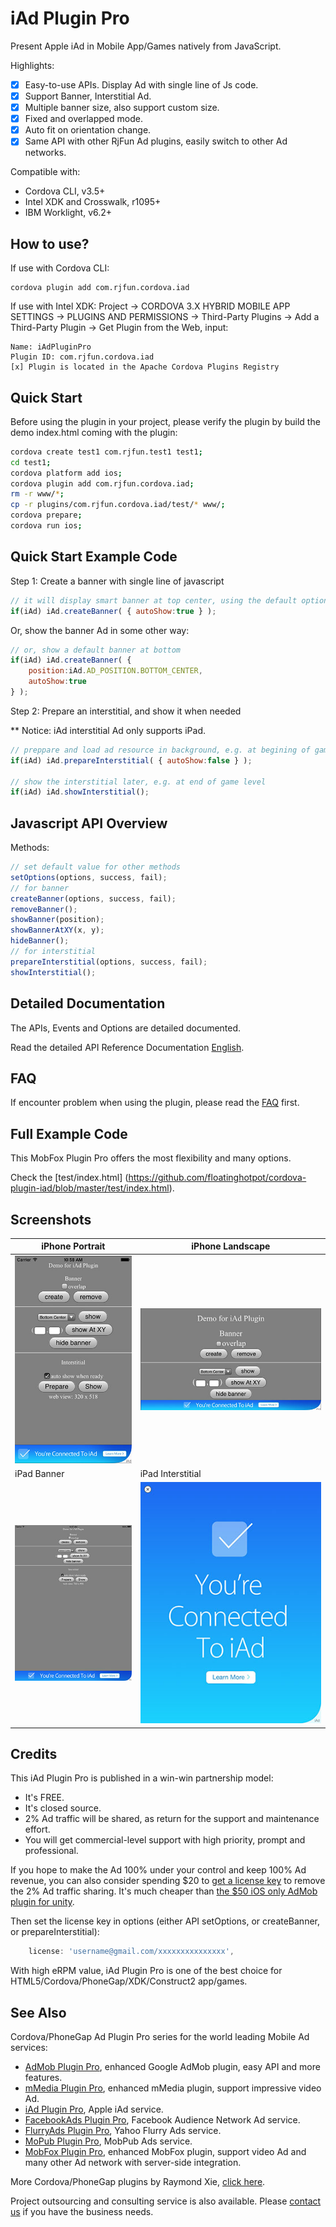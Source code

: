 # iAd Plugin Pro #

Present Apple iAd in Mobile App/Games natively from JavaScript. 

Highlights:
- [x] Easy-to-use APIs. Display Ad with single line of Js code.
- [x] Support Banner, Interstitial Ad.
- [x] Multiple banner size, also support custom size.
- [x] Fixed and overlapped mode.
- [x] Auto fit on orientation change.
- [x] Same API with other RjFun Ad plugins, easily switch to other Ad networks.

Compatible with:

* Cordova CLI, v3.5+
* Intel XDK and Crosswalk, r1095+
* IBM Worklight, v6.2+

## How to use? ##

If use with Cordova CLI:
```
cordova plugin add com.rjfun.cordova.iad
```

If use with Intel XDK:
Project -> CORDOVA 3.X HYBRID MOBILE APP SETTINGS -> PLUGINS AND PERMISSIONS -> Third-Party Plugins ->
Add a Third-Party Plugin -> Get Plugin from the Web, input:
```
Name: iAdPluginPro
Plugin ID: com.rjfun.cordova.iad
[x] Plugin is located in the Apache Cordova Plugins Registry
```
## Quick Start ##

Before using the plugin in your project, please verify the plugin by build the demo index.html coming with the plugin:

```bash
cordova create test1 com.rjfun.test1 test1;
cd test1;
cordova platform add ios;
cordova plugin add com.rjfun.cordova.iad;
rm -r www/*;
cp -r plugins/com.rjfun.cordova.iad/test/* www/;
cordova prepare;
cordova run ios;
```

## Quick Start Example Code ##

Step 1: Create a banner with single line of javascript

```javascript
// it will display smart banner at top center, using the default options
if(iAd) iAd.createBanner( { autoShow:true } );
```

Or, show the banner Ad in some other way:

```javascript
// or, show a default banner at bottom
if(iAd) iAd.createBanner( {
	position:iAd.AD_POSITION.BOTTOM_CENTER, 
	autoShow:true
} );
```

Step 2: Prepare an interstitial, and show it when needed

** Notice: iAd interstitial Ad only supports iPad.

```javascript
// preppare and load ad resource in background, e.g. at begining of game level
if(iAd) iAd.prepareInterstitial( { autoShow:false } );

// show the interstitial later, e.g. at end of game level
if(iAd) iAd.showInterstitial();
```

## Javascript API Overview ##

Methods:
```javascript
// set default value for other methods
setOptions(options, success, fail);
// for banner
createBanner(options, success, fail);
removeBanner();
showBanner(position);
showBannerAtXY(x, y);
hideBanner();
// for interstitial
prepareInterstitial(options, success, fail);
showInterstitial();
```

## Detailed Documentation ##

The APIs, Events and Options are detailed documented.

Read the detailed API Reference Documentation [English](https://github.com/floatinghotpot/cordova-plugin-iad/wiki).

## FAQ ##

If encounter problem when using the plugin, please read the [FAQ](https://github.com/floatinghotpot/cordova-plugin-iad/wiki/FAQ) first.

## Full Example Code ##

This MobFox Plugin Pro offers the most flexibility and many options.

Check the [test/index.html] (https://github.com/floatinghotpot/cordova-plugin-iad/blob/master/test/index.html).

## Screenshots ##

iPhone Portrait | iPhone Landscape
-------|----------
![ScreenShot](docs/iphone_portrait.jpg) | ![ScreenShot](docs/iphone_landscape.jpg)
 iPad Banner | iPad Interstitial
![ScreenShot](docs/ipad_banner.jpg) | ![ScreenShot](docs/ipad_interstitial.jpg)

## Credits ##

This iAd Plugin Pro is published in a win-win partnership model:
- It's FREE. 
- It's closed source.
- 2% Ad traffic will be shared, as return for the support and maintenance effort.
- You will get commercial-level support with high priority, prompt and professional.

If you hope to make the Ad 100% under your control and keep 100% Ad revenue, you can also consider spending $20 to [get a license key](https://www.paypal.com/cgi-bin/webscr?cmd=_s-xclick&hosted_button_id=https://www.paypal.com/cgi-bin/webscr?cmd=_s-xclick&hosted_button_id=QHW9HFB2L8GUE) to remove the 2% Ad traffic sharing.
It's much cheaper than [the $50 iOS only AdMob plugin for unity](https://prime31.com/plugins). 

Then set the license key in options (either API setOptions, or createBanner, or prepareInterstitial):
```javascript
    license: 'username@gmail.com/xxxxxxxxxxxxxxx',
```

With high eRPM value, iAd Plugin Pro is one of the best choice for HTML5/Cordova/PhoneGap/XDK/Construct2 app/games.

## See Also ##

Cordova/PhoneGap Ad Plugin Pro series for the world leading Mobile Ad services:

* [AdMob Plugin Pro](https://github.com/floatinghotpot/cordova-admob-pro), enhanced Google AdMob plugin, easy API and more features.
* [mMedia Plugin Pro](https://github.com/floatinghotpot/cordova-plugin-mmedia), enhanced mMedia plugin, support impressive video Ad.
* [iAd Plugin Pro](https://github.com/floatinghotpot/cordova-plugin-iad), Apple iAd service. 
* [FacebookAds Plugin Pro](https://github.com/floatinghotpot/cordova-plugin-facebookads), Facebook Audience Network Ad service.
* [FlurryAds Plugin Pro](https://github.com/floatinghotpot/cordova-plugin-flurry), Yahoo Flurry Ads service.
* [MoPub Plugin Pro](https://github.com/floatinghotpot/cordova-plugin-mopub), MobPub Ads service.
* [MobFox Plugin Pro](https://github.com/floatinghotpot/cordova-mobfox-pro), enhanced MobFox plugin, support video Ad and many other Ad network with server-side integration.

More Cordova/PhoneGap plugins by Raymond Xie, [click here](http://floatinghotpot.github.io/).

Project outsourcing and consulting service is also available. Please [contact us](http://floatinghotpot.github.io) if you have the business needs.

